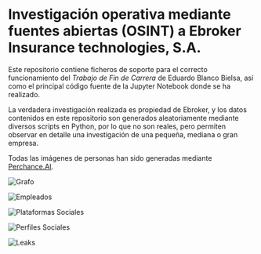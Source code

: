 # Investigación operativa mediante fuentes abiertas (OSINT) a Ebroker Insurance technologies, S.A.

Este repositorio contiene ficheros de soporte para el correcto funcionamiento del _Trabajo de Fin de Carrera_ de Eduardo Blanco Bielsa, así como el principal código fuente de la Jupyter Notebook donde se ha realizado.

La verdadera investigación realizada es propiedad de Ebroker, y los datos contenidos en este repositorio son generados aleatoriamente mediante diversos scripts en Python, por lo que no son reales, pero permiten observar en detalle una investigación de una pequeña, mediana o gran empresa.

Todas las imágenes de personas han sido generadas mediante [Perchance.AI](https://perchance.org/ai-human-generator).

![Grafo](https://github.com/user-attachments/assets/dcf66144-5b84-4144-be16-0de27c75a96e)

![Empleados](https://github.com/user-attachments/assets/0ba4eaae-9027-49ec-8020-4469134d07c0)

![Plataformas Sociales](https://github.com/user-attachments/assets/dfe95b63-0b8d-49f4-b5fb-eeb108a118e1)

![Perfiles Sociales](https://github.com/user-attachments/assets/1c869a98-461b-4d39-bc7b-fcb31beefb6d)

![Leaks](https://github.com/user-attachments/assets/f768c59f-8871-47f0-880e-01eed029e330)

